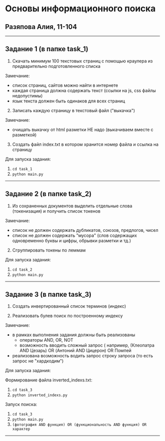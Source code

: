 # Основы информационного поиска
## Разяпова Алия, 11-104

----------
## Задание 1 (в папке task_1)

1. Скачать минимум 100 текстовых страниц с помощью краулера из  предварительно  подготовленного списка

Замечание:
- список страниц, сайтов можно найти в интернете
- каждая страница должна содержать текст (ссылки на js, css файлы недопустимы)
- язык текста  должен быть одинаков для всех страниц

2. Записать каждую страницу в  текстовый файл ("выкачка")

Замечание: 
- очищать выкачку от html разметки  НЕ надо (выкачиваем вместе с разметкой)

3. Создать файл index.txt в котором хранится номер файла и ссылка на страницу

Для запуска задания:
1. `cd task_1`
2. `python main.py`
 
---------

## Задание 2 (в папке task_2)

1. Из сохраненных документов выделить отдельные слова (токенизация) и получить список токенов

Замечание:
- список не должен содержать дубликатов, союзов, предлогов, чисел
- список не должен  содержать "мусора" (слов содержащих одновременно буквы и цифры, обрывки разметки и тд.)

2. Сгруппировать токены по леммам

Для запуска задания:
1. `cd task_2`
2. `python main.py`

----------

## Задание 3 (в папке task_3)

1. Создать инвертированный список терминов (индекс)

2. Реализовать булев поиск по построенному индексу

Замечание:
- в рамках выполнения задания должны быть реализованы
  - операторы AND, OR, NOT
  - возможность вводить сложный запрос ( например, (Клеопатра  AND Цезарь) OR (Антоний AND Цицерон) OR Помпей
- реализована возможность водить  запрос  строку запроса (то есть запрос не "хардкодим")

Для запуска задания:

Формирование файла inverted_indexs.txt: 
1. `cd task_3`
2. `python inverted_indexs.py`

Запуск поиска:
1. `cd task_3`
2. `python main.py`
3. `(фотография AND функция) OR (функциональность AND функция) OR характер`
------------

